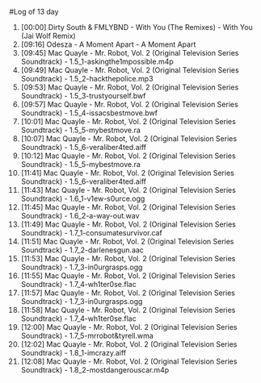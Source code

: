 #Log of 13 day

1. [00:00] Dirty South & FMLYBND - With You (The Remixes) - With You (Jai Wolf Remix)
1. [09:16] Odesza - A Moment Apart - A Moment Apart
1. [09:45] Mac Quayle - Mr. Robot, Vol. 2 (Original Television Series Soundtrack) - 1.5_1-askingthe1mpossible.m4p
1. [09:49] Mac Quayle - Mr. Robot, Vol. 2 (Original Television Series Soundtrack) - 1.5_2-hackthepolice.mp3
1. [09:53] Mac Quayle - Mr. Robot, Vol. 2 (Original Television Series Soundtrack) - 1.5_3-trustyourself.bwf
1. [09:57] Mac Quayle - Mr. Robot, Vol. 2 (Original Television Series Soundtrack) - 1.5_4-issacsbestmove.bwf
1. [10:01] Mac Quayle - Mr. Robot, Vol. 2 (Original Television Series Soundtrack) - 1.5_5-mybestmove.ra
1. [10:07] Mac Quayle - Mr. Robot, Vol. 2 (Original Television Series Soundtrack) - 1.5_6-veraliber4ted.aiff
1. [10:12] Mac Quayle - Mr. Robot, Vol. 2 (Original Television Series Soundtrack) - 1.5_5-mybestmove.ra
1. [11:41] Mac Quayle - Mr. Robot, Vol. 2 (Original Television Series Soundtrack) - 1.5_6-veraliber4ted.aiff
1. [11:43] Mac Quayle - Mr. Robot, Vol. 2 (Original Television Series Soundtrack) - 1.6_1-v1ew-s0urce.ogg
1. [11:45] Mac Quayle - Mr. Robot, Vol. 2 (Original Television Series Soundtrack) - 1.6_2-a-way-out.wav
1. [11:49] Mac Quayle - Mr. Robot, Vol. 2 (Original Television Series Soundtrack) - 1.7_1-consumatesurvivor.caf
1. [11:51] Mac Quayle - Mr. Robot, Vol. 2 (Original Television Series Soundtrack) - 1.7_2-darlenesgun.aac
1. [11:53] Mac Quayle - Mr. Robot, Vol. 2 (Original Television Series Soundtrack) - 1.7_3-in0urgrasps.ogg
1. [11:55] Mac Quayle - Mr. Robot, Vol. 2 (Original Television Series Soundtrack) - 1.7_4-wh1ter0se.flac
1. [11:57] Mac Quayle - Mr. Robot, Vol. 2 (Original Television Series Soundtrack) - 1.7_3-in0urgrasps.ogg
1. [11:58] Mac Quayle - Mr. Robot, Vol. 2 (Original Television Series Soundtrack) - 1.7_4-wh1ter0se.flac
1. [12:00] Mac Quayle - Mr. Robot, Vol. 2 (Original Television Series Soundtrack) - 1.7_5-mrrobot&tyrell.wma
1. [12:02] Mac Quayle - Mr. Robot, Vol. 2 (Original Television Series Soundtrack) - 1.8_1-imcrazy.aiff
1. [12:08] Mac Quayle - Mr. Robot, Vol. 2 (Original Television Series Soundtrack) - 1.8_2-mostdangerouscar.m4p
